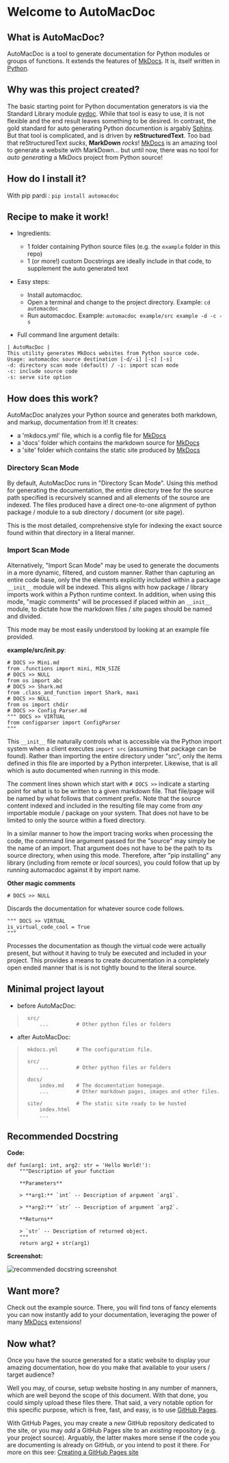 # Welcome to AutoMacDoc

## What is AutoMacDoc?
AutoMacDoc is a tool to generate documentation for Python modules or groups
of functions. It extends the features of [MkDocs](https://mkdocs.org).  It is,
itself written in [Python](https://python.org).

## Why was this project created?

The basic starting point for Python documentation generators is via the 
Standard Library module [pydoc](https://docs.python.org/3/library/pydoc.html).
While that tool is easy to use, it is not flexible and the end result leaves something
to be desired. In contrast, the gold standard for auto generating Python documention is
argably [Sphinx](https://www.sphinx-doc.org/). But that tool is complicated, and is 
driven by **reStructuredText**.  Too bad that reStructuredText *sucks*, **MarkDown** *rocks*!
[MkDocs](https://mkdocs.org) is an amazing tool to generate a website with MarkDown...
but until now, there was no tool for *auto generating* a MkDocs project from Python source!

## How do I install it?
With pip pardi : `pip install automacdoc`

## Recipe to make it work!
  - Ingredients:
    - 1 folder containing Python source files (e.g. the `example` folder in this repo)
    - 1 (or more!) custom Docstrings are ideally include in that code, to supplement the auto generated text

  - Easy steps:
    - Install automacdoc.
    - Open a terminal and change to the project directory. Example: `cd automacdoc`
    - Run automacdoc. Example: `automacdoc example/src example -d -c -s`
    
  - Full command line argument details:

```
| AutoMacDoc |
This utility generates MkDocs websites from Python source code.
Usage: automacdoc source destination [-d/-i] [-c] [-s]
-d: directory scan mode (default) / -i: import scan mode
-c: include source code
-s: serve site option
```
 
## How does this work?
AutoMacDoc analyzes your Python source and generates both markdown, and markup, documentation from it!
It creates:
  - a 'mkdocs.yml' file, which is a config file for [MkDocs](https://mkdocs.org)
  - a 'docs' folder which contains the markdown source for [MkDocs](https://mkdocs.org)
  - a 'site' folder which contains the static site produced by [MkDocs](https://mkdocs.org)

### Directory Scan Mode

By default, AutoMacDoc runs in "Directory Scan Mode". Using this method for
generating the documentation, the entire directory tree for the source path
specified is recursively scanned and all elements of the source are indexed.
The files produced have a direct one-to-one alignment of python package / module 
to a sub directory / document (or site page).

This is the most detailed, comprehensive style for indexing the exact source 
found within that directory in a literal manner.    
 
### Import Scan Mode
  
Alternatively, "Import Scan Mode" may be used to generate the documents in a
more dynamic, filtered, and custom manner.  Rather than capturing an entire 
code base, only the the elements explicitly included within a package
`__init__` module will be indexed.  This aligns with how package / library
imports work within a Python runtime context. In addition, when using this
mode, "magic comments" will be processed if placed within an `__init__` module,
to dictate how the markdown files / site pages should be named and divided.

This mode may be most easily understood by looking at an example file provided.   

**example/src/__init__.py**:

```py3
# DOCS >> Mini.md
from .functions import mini, MIN_SIZE
# DOCS >> NULL
from os import abc 
# DOCS >> Shark.md
from .class_and_function import Shark, maxi
# DOCS >> NULL
from os import chdir
# DOCS >> Config Parser.md
""" DOCS >> VIRTUAL
from configparser import ConfigParser
""" 
```

This `__init__` file naturally controls what is accessible via the Python 
import system when a client executes `import src` (assuming that package can 
be found). Rather than importing the entire directory under "src", only the 
items defined in this file are imported by a Python interpreter. Likewise, that
is all which is auto documented when running in this mode.  

The comment lines shown which start with `# DOCS >>` indicate a starting point 
for what is to be written to a given markdown file. That file/page will be named 
by what follows that comment prefix. Note that the source content indexed and 
included in the resulting file may come from *any* importable module / package 
on your system.  That does not have to be limited to only the source within a 
fixed directory.

In a similar manner to how the import tracing works when processing the code,
the command line argument passed for the "source" may simply be the name of an 
import.  That argument does not have to be the path to its source directory, 
when using this mode. Therefore, after "pip installing" any library (including
from remote or *local* sources), you could follow that up by running automacdoc 
against it by import name.     

**Other magic comments** 

`# DOCS >> NULL`

Discards the documentation for whatever source code follows. 

```py3
""" DOCS >> VIRTUAL
is_virtual_code_cool = True
"""
````

Processes the documentation as though the virtual code were actually present,
but without it having to truly be executed and included in your project.
This provides a means to create documentation in a completely open ended manner
that is is not tightly bound to the literal source.   

## Minimal project layout

  - before AutoMacDoc:

>      src/
>          ...         # Other python files or folders

  - after AutoMacDoc:

>      mkdocs.yml      # The configuration file.
>
>      src/
>          ...         # Other python files or folders
>
>      docs/
>          index.md    # The documentation homepage.
>          ...         # Other markdown pages, images and other files.
>
>      site/           # The static site ready to be hosted
>          index.html
>          ...


## Recommended Docstring
**Code:**
```py3
def fun(arg1: int, arg2: str = 'Hello World!'):
    """Description of your function

    **Parameters**

    > **arg1:** `int` -- Description of argument `arg1`.

    > **arg2:** `str` -- Description of argument `arg2`.

    **Returns**

    > `str` -- Description of returned object.
    """
    return arg2 + str(arg1)
```

**Screenshot:**

![recommended docstring screenshot](img/recommend_docstring.png)

## Want more?
Check out the example source. There, you will find tons of fancy elements you 
can now instantly add to your documentation, leveraging the power of many
[MkDocs](https://mkdocs.org) extensions!

## Now what?
Once you have the source generated for a static website to display your amazing
documentation, how do you make that available to your users / target audience?

Well you may, of course, setup website hosting in any number of manners, which
are well beyond the scope of this document. With that done, you could
simply upload these files there.  That said, a very notable option for this
specific purpose, which is free, fast, and easy, is to use
[GitHub Pages](https://pages.github.com/).

With GitHub Pages, you may create a *new* GitHub repository dedicated to the 
site, or you may *add* a GitHub Pages site to an *existing* repository (e.g. your
project source). Arguably, the latter makes more sense if the code you are 
documenting is already on GitHub, or you intend to post it there. For more on this see:
[Creating a GitHub Pages site](https://docs.github.com/en/pages/getting-started-with-github-pages/creating-a-github-pages-site#creating-your-site)

